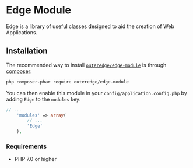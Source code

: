 # Edge Module

Edge is a library of useful classes designed to aid the creation of Web Applications.

## Installation
The recommended way to install
[`outeredge/edge-module`](https://packagist.org/packages/outeredge/edge-module) is through
[composer](http://getcomposer.org/):

```sh
php composer.phar require outeredge/edge-module
```

You can then enable this module in your `config/application.config.php` by adding
`Edge` to the `modules` key:

```php
// ...
    'modules' => array(
        // ...
        'Edge'
    ),
```

### Requirements
 - PHP 7.0 or higher
